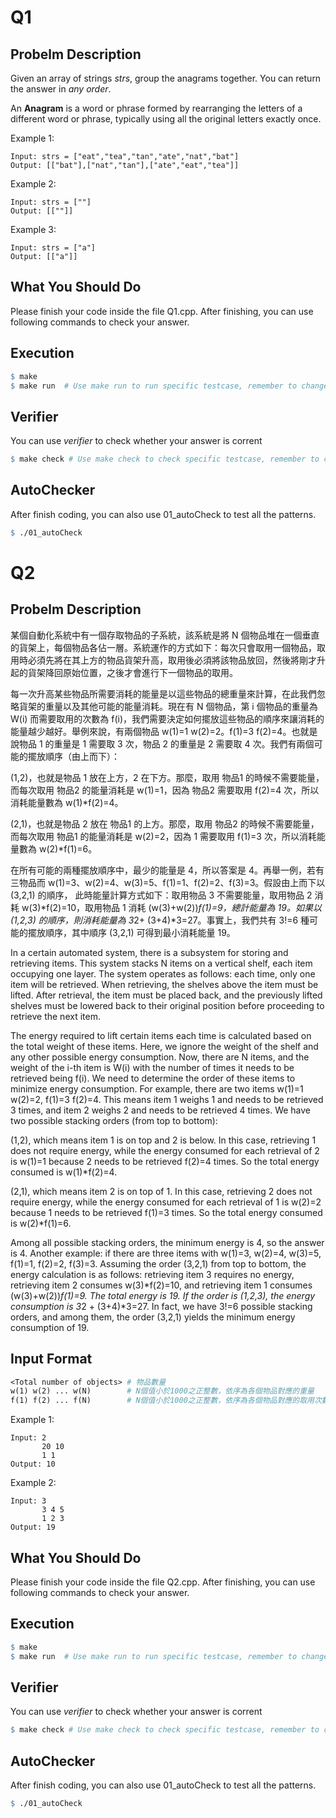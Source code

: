 # Q1
## Probelm Description
Given an array of strings *strs*, group the anagrams together. You can return the answer in *any order*.

An **Anagram** is a word or phrase formed by rearranging the letters of a different word or phrase, typically using all the original letters exactly once.

Example 1:

    Input: strs = ["eat","tea","tan","ate","nat","bat"]
    Output: [["bat"],["nat","tan"],["ate","eat","tea"]]

Example 2:

    Input: strs = [""]
    Output: [[""]]

Example 3:

    Input: strs = ["a"]
    Output: [["a"]]

## What You Should Do

Please finish your code inside the file Q1.cpp. After finishing, you can use following commands to check your answer.

## Execution

```makefile
$ make
$ make run  # Use make run to run specific testcase, remember to change variable *CASE* inside Makefile
```

## Verifier
You can use *verifier* to check whether your answer is corrent
```makefile
$ make check # Use make check to check specific testcase, remember to change variable *CASE* inside Makefile
```

## AutoChecker
After finish coding, you can also use 01_autoCheck to test all the patterns.

```makefile
$ ./01_autoCheck
```


# Q2
## Probelm Description

某個自動化系統中有一個存取物品的子系統，該系統是將 N 個物品堆在一個垂直的貨架上，每個物品各佔一層。系統運作的方式如下：每次只會取用一個物品，取用時必須先將在其上方的物品貨架升高，取用後必須將該物品放回，然後將剛才升起的貨架降回原始位置，之後才會進行下一個物品的取用。

每一次升高某些物品所需要消耗的能量是以這些物品的總重量來計算，在此我們忽略貨架的重量以及其他可能的能量消耗。現在有 N 個物品，第 i 個物品的重量為 W(i) 而需要取用的次數為 f(i)，我們需要決定如何擺放這些物品的順序來讓消耗的能量越少越好。舉例來說，有兩個物品 w(1)=1 w(2)=2。f(1)=3 f(2)=4。也就是說物品 1 的重量是 1 需要取 3 次，物品 2 的重量是 2 需要取 4 次。我們有兩個可能的擺放順序（由上而下）：

(1,2)，也就是物品 1 放在上方，2 在下方。那麼，取用 物品1 的時候不需要能量，而每次取用 物品2 的能量消耗是 w(1)=1，因為 物品2 需要取用 f(2)=4 次，所以消耗能量數為 w(1)*f(2)=4。

(2,1)，也就是物品 2 放在 物品1 的上方。那麼，取用 物品2 的時候不需要能量，而每次取用 物品1 的能量消耗是 w(2)=2，因為 1 需要取用 f(1)=3 次，所以消耗能量數為 w(2)*f(1)=6。

在所有可能的兩種擺放順序中，最少的能量是 4，所以答案是 4。再舉一例，若有三物品而 w(1)=3、w(2)=4、w(3)=5、f(1)=1、f(2)=2、f(3)=3。假設由上而下以 (3,2,1) 的順序， 此時能量計算方式如下：取用物品 3 不需要能量，取用物品 2 消耗 w(3)*f(2)=10，取用物品 1 消耗 (w(3)+w(2))*f(1)=9，總計能量為 19。如果以 (1,2,3) 的順序，則消耗能量為 3*2+ (3+4)*3=27。事實上，我們共有 3!=6 種可能的擺放順序，其中順序 (3,2,1) 可得到最小消耗能量 19。

In a certain automated system, there is a subsystem for storing and retrieving items. This system stacks N items on a vertical shelf, each item occupying one layer. The system operates as follows: each time, only one item will be retrieved. When retrieving, the shelves above the item must be lifted. After retrieval, the item must be placed back, and the previously lifted shelves must be lowered back to their original position before proceeding to retrieve the next item.

The energy required to lift certain items each time is calculated based on the total weight of these items. Here, we ignore the weight of the shelf and any other possible energy consumption. Now, there are N items, and the weight of the i-th item is W(i) with the number of times it needs to be retrieved being f(i). We need to determine the order of these items to minimize energy consumption. For example, there are two items w(1)=1 w(2)=2, f(1)=3 f(2)=4. This means item 1 weighs 1 and needs to be retrieved 3 times, and item 2 weighs 2 and needs to be retrieved 4 times. We have two possible stacking orders (from top to bottom):

(1,2), which means item 1 is on top and 2 is below. In this case, retrieving 1 does not require energy, while the energy consumed for each retrieval of 2 is w(1)=1 because 2 needs to be retrieved f(2)=4 times. So the total energy consumed is w(1)*f(2)=4.

(2,1), which means item 2 is on top of 1. In this case, retrieving 2 does not require energy, while the energy consumed for each retrieval of 1 is w(2)=2 because 1 needs to be retrieved f(1)=3 times. So the total energy consumed is w(2)*f(1)=6.

Among all possible stacking orders, the minimum energy is 4, so the answer is 4. Another example: if there are three items with w(1)=3, w(2)=4, w(3)=5, f(1)=1, f(2)=2, f(3)=3. Assuming the order (3,2,1) from top to bottom, the energy calculation is as follows: retrieving item 3 requires no energy, retrieving item 2 consumes w(3)*f(2)=10, and retrieving item 1 consumes (w(3)+w(2))*f(1)=9. The total energy is 19. If the order is (1,2,3), the energy consumption is 3*2 + (3+4)*3=27. In fact, we have 3!=6 possible stacking orders, and among them, the order (3,2,1) yields the minimum energy consumption of 19.

## Input Format

```makefile
<Total number of objects> # 物品數量
w(1) w(2) ... w(N)        # N個值小於1000之正整數，依序為各個物品對應的重量
f(1) f(2) ... f(N)        # N個值小於1000之正整數，依序為各個物品對應的取用次數
```

Example 1:

    Input: 2
           20 10
           1 1
    Output: 10

Example 2:

    Input: 3
           3 4 5
           1 2 3
    Output: 19

## What You Should Do

Please finish your code inside the file Q2.cpp. After finishing, you can use following commands to check your answer.

## Execution

```makefile
$ make
$ make run  # Use make run to run specific testcase, remember to change variable *CASE* inside Makefile
```

## Verifier
You can use *verifier* to check whether your answer is corrent
```makefile
$ make check # Use make check to check specific testcase, remember to change variable *CASE* inside Makefile
```

## AutoChecker
After finish coding, you can also use 01_autoCheck to test all the patterns.

```makefile
$ ./01_autoCheck
```